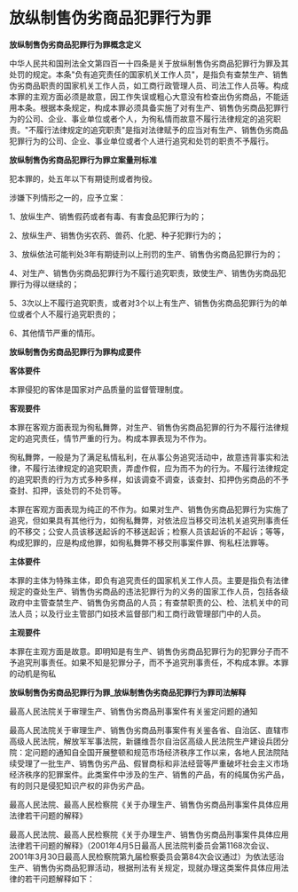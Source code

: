 # 放纵制售伪劣商品犯罪行为罪

 

**放纵制售伪劣商品犯罪行为罪概念定义**

中华人民共和国刑法全文第四百一十四条是关于放纵制售伪劣商品犯罪行为罪及其处罚的规定。本条"负有追究责任的国家机关工作人员"，是指负有查禁生产、销售伪劣商品职责的国家机关工作人员，如工商行政管理人员、司法工作人员等。构成本罪的主观方面必须是故意，因工作失误或粗心大意没有检查出伪劣商品，不能适用本条。根据本条规定，构成本罪必须具备实施了对有生产、销售伪劣商品犯罪行为的公司、企业、事业单位或者个人，为徇私情而故意不履行法律规定的追究职责。"不履行法律规定的追究职责"是指对法律赋予的应当对有生产、销售伪劣商品犯罪行为的公司、企业、事业单位或者个人进行追究和处罚的职责不予履行。

**放纵制售伪劣商品犯罪行为罪立案量刑标准**

犯本罪的，处五年以下有期徒刑或者拘役。

涉嫌下列情形之一的，应予立案：

1、放纵生产、销售假药或者有毒、有害食品犯罪行为的；

2、放纵生产、销售伪劣农药、兽药、化肥、种子犯罪行为的；

3、放纵依法可能判处3年有期徒刑以上刑罚的生产、销售伪劣商品犯罪行为的；

4、对生产、销售伪劣商品犯罪行为不履行追究职责，致使生产、销售伪劣商品犯罪行为得以继续的；

5、3次以上不履行追究职责，或者对3个以上有生产、销售伪劣商品犯罪行为的单位或者个人不履行追究职责的；

6、其他情节严重的情形。

**放纵制售伪劣商品犯罪行为罪构成要件**

**客体要件**

本罪侵犯的客体是国家对产品质量的监督管理制度。

 

**客观要件**

本罪在客观方面表现为徇私舞弊，对生产、销售伪劣商品犯罪的行为不履行法律规定的追究责任，情节严重的行为。构成本罪表现为不作为。

徇私舞弊，一般是为了满足私情私利，在从事公务追究活动中，故意违背事实和法律，不履行法律规定的追究职责，弄虚作假，应为而不为的行为。不履行法律规定的追究职责的行为方式多种多样，如该调查不调查，该查封、扣押伪劣商品的不予查封、扣押，该处罚的不处罚等。

本罪在客观方面表现为纯正的不作为。如果对生产、销售伪劣商品犯罪行为实施了追究，但如果具有其他行为，如徇私舞弊，对依法应当移交司法机关追究刑事责任的不移交；公安人员该移送起诉的不移送起诉；检察人员该起诉的不起诉；等等，构成犯罪的，应是构成他罪，如徇私舞弊不移交刑事案件罪、徇私枉法罪等。

**主体要件**

本罪的主体为特殊主体，即负有追究责任的国家机关工作人员。主要是指负有法律规定的查处生产、销售伪劣商品的违法犯罪行为的义务的国家工作人员，包括各级政府中主管查禁生产、销售伪劣商品的人员；有查禁职责的公、检、法机关中的司法人员；以及行业主管部门如技术监督部门和工商行政管理部门中的人员。

**主观要件**

本罪在主观方面是故意。即明知是有生产、销售伪劣商品犯罪行为的犯罪分子而不予追究刑事责任。如果不知是犯罪分子，而不予追究刑事责任，不构成本罪。本罪的动机是徇私

**放纵制售伪劣商品犯罪行为罪_放纵制售伪劣商品犯罪行为罪司法解释**

最高人民法院关于审理生产、销售伪劣商品刑事案件有关鉴定问题的通知

最高人民法院关于审理生产、销售伪劣商品刑事案件有关鉴各省、自治区、直辖市高级人民法院，解放军军事法院，新疆维吾尔自治区高级人民法院生产建设兵团分院：定问题的通知自全国开展整顿和规范市场经济秩序工作以来，各地人民法院陆续受理了一批生产、销售伪劣产品、假冒商标和非法经营等严重破坏社会主义市场经济秩序的犯罪案件。此类案件中涉及的生产、销售的产品，有的纯属伪劣产品，有的则只是侵犯知识产权的非伪劣产品。

最高人民法院、最高人民检察院《关于办理生产、销售伪劣商品刑事案件具体应用法律若干问题的解释》

最高人民法院、最高人民检察院《关于办理生产、销售伪劣商品刑事案件具体应用法律若干问题的解释》（2001年4月5日最高人民法院判委员会第1168次会议、2001年3月30日最高人民检察院第九届检察委员会第84次会议通过）为依法惩治生产、销售伪劣商品犯罪活动，根据刑法有关规定，现就办理这类案件具体应用法律的若干问题解释如下： 
